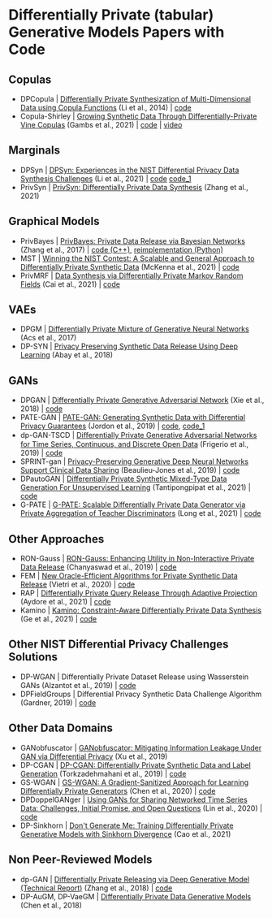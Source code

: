 # Differentially Private (tabular) Generative Models Papers with Code


## Copulas
* DPCopula | [Differentially Private Synthesization of Multi-Dimensional Data using Copula Functions](http://www.openproceedings.org/EDBT/2014/paper_74.pdf) (Li et al., 2014) | [code](https://github.com/Emory-AIMS/DPCopula)
* Copula-Shirley | [Growing Synthetic Data Through Differentially-Private Vine Copulas](https://petsymposium.org/2021/files/papers/issue3/popets-2021-0040.pdf) (Gambs et al., 2021) | [code](https://github.com/alxxrg/copula-shirley) | [video](https://www.youtube.com/watch?v=pYSA0bmhloQ)


## Marginals
* DPSyn | [DPSyn: Experiences in the NIST Differential Privacy Data Synthesis Challenges](https://arxiv.org/abs/2106.12949) (Li et al., 2021) | [code](https://github.com/usnistgov/PrivacyEngCollabSpace/tree/master/tools/de-identification/Differential-Privacy-Synthetic-Data-Challenge-Algorithms/DPSyn) [code_1](https://github.com/agl-c/deid2_dpsyn)
* PrivSyn | [PrivSyn: Differentially Private Data Synthesis](https://arxiv.org/abs/2012.15128) (Zhang et al., 2021)


## Graphical Models
* PrivBayes | [PrivBayes: Private Data Release via Bayesian Networks](https://dl.acm.org/doi/abs/10.1145/3134428) (Zhang et al., 2017) | [code (C++)](https://sourceforge.net/projects/privbayes/), [reimplementation (Python)](https://github.com/DataResponsibly/DataSynthesizer/blob/master/DataSynthesizer/lib/PrivBayes.py)
* MST | [Winning the NIST Contest: A Scalable and General Approach to Differentially Private Synthetic Data](https://arxiv.org/abs/2108.04978) (McKenna et al., 2021) | [code](https://github.com/ryan112358/private-pgm/blob/master/mechanisms/mst.py)
* PrivMRF | [Data Synthesis via Differentially Private Markov Random Fields](http://www.vldb.org/pvldb/vol14/p2190-cai.pdf) (Cai et al., 2021) | [code](https://github.com/caicre/PrivMRF)


## VAEs
* DPGM | [Differentially Private Mixture of Generative Neural Networks](https://arxiv.org/abs/1709.04514) (Acs et al., 2017) 
* DP-SYN | [Privacy Preserving Synthetic Data Release Using Deep Learning](https://www.researchgate.net/publication/330460051_Privacy_Preserving_Synthetic_Data_Release_Using_Deep_Learning) (Abay et al., 2018)


## GANs
* DPGAN | [Differentially Private Generative Adversarial Network](https://arxiv.org/abs/1802.06739) (Xie et al., 2018) | [code](https://github.com/illidanlab/dpgan)
* PATE-GAN | [PATE-GAN: Generating Synthetic Data with Differential Privacy Guarantees](https://openreview.net/forum?id=S1zk9iRqF7) (Jordon et al., 2019) | [code](https://bitbucket.org/mvdschaar/mlforhealthlabpub/src/0b0190bcd38a76c405c805f1ca774971fcd85233/alg/pategan/), [code_1](https://github.com/vanderschaarlab/mlforhealthlabpub/tree/main/alg/pategan)
* dp-GAN-TSCD | [Diﬀerentially Private Generative Adversarial Networks for Time Series, Continuous, and Discrete Open Data](https://arxiv.org/abs/1901.02477) (Frigerio et al., 2019) | [code](https://github.com/Lory94/dp-GAN)
* SPRINT-gan | [Privacy-Preserving Generative Deep Neural Networks Support Clinical Data Sharing](https://www.biorxiv.org/content/10.1101/159756v5) (Beaulieu-Jones et al., 2019) | [code](https://github.com/greenelab/SPRINT_gan)
* DPautoGAN | [Differentially Private Synthetic Mixed-Type Data Generation For Unsupervised Learning](https://arxiv.org/abs/1912.03250) (Tantipongpipat et al., 2021) | [code](https://github.com/DPautoGAN/DPautoGAN)
* G-PATE | [G-PATE: Scalable Differentially Private Data Generator via Private Aggregation of Teacher Discriminators](https://openreview.net/forum?id=_CmrI7UrmCl) (Long et al., 2021) | [code](https://github.com/AI-secure/G-PATE)


## Other Approaches
* RON-Gauss | [RON-Gauss: Enhancing Utility in Non-Interactive Private Data Release](https://arxiv.org/abs/1709.00054) (Chanyaswad et al., 2019) | [code](https://github.com/inspire-group/RON-Gauss)
* FEM | [New Oracle-Efficient Algorithms for Private Synthetic Data Release](https://arxiv.org/abs/2007.05453) (Vietri et al., 2020) | [code](https://github.com/giusevtr/fem)
* RAP | [Differentially Private Query Release Through Adaptive Projection](https://arxiv.org/abs/2103.06641) (Aydore et al., 2021) | [code](https://github.com/amazon-research/relaxed-adaptive-projection)
* Kamino | [Kamino: Constraint-Aware Differentially Private Data Synthesis](https://arxiv.org/abs/2012.15713) (Ge et al., 2021) | [code](https://github.com/cgebest/kamino)


## Other NIST Differential Privacy Challenges Solutions
* DP-WGAN | Differentially Private Dataset Release using Wasserstein GANs (Alzantot et al., 2019) | [code](https://github.com/nesl/nist_differential_privacy_synthetic_data_challenge)
* DPFieldGroups | Differential Privacy Synthetic Data Challenge Algorithm (Gardner, 2019) | [code](https://github.com/usnistgov/PrivacyEngCollabSpace/tree/master/tools/de-identification/Differential-Privacy-Synthetic-Data-Challenge-Algorithms/DPFieldGroups)


## Other Data Domains
* GANobfuscator | [GANobfuscator: Mitigating Information Leakage Under GAN via Differential Privacy](https://ieeexplore.ieee.org/document/8636556) (Xu et al., 2019)
* DP-CGAN | [DP-CGAN: Differentially Private Synthetic Data and Label Generation](https://arxiv.org/abs/2001.09700) (Torkzadehmahani et al., 2019) | [code](https://github.com/reihaneh-torkzadehmahani/DP-CGAN)
* GS-WGAN | [GS-WGAN: A Gradient-Sanitized Approach for Learning Differentially Private Generators](https://arxiv.org/abs/2006.08265) (Chen et al., 2020) | [code](https://github.com/DingfanChen/GS-WGAN)
* DPDoppelGANger | [Using GANs for Sharing Networked Time Series Data: Challenges, Initial Promise, and Open Questions](https://arxiv.org/abs/1909.13403) (Lin et al., 2020) | [code](https://github.com/fjxmlzn/DoppelGANger)
* DP-Sinkhorn | [Don't Generate Me: Training Differentially Private Generative Models with Sinkhorn Divergence](https://arxiv.org/abs/2111.01177) (Cao et al., 2021) 


## Non Peer-Reviewed Models
* dp-GAN | [Differentially Private Releasing via Deep Generative Model (Technical Report)](https://arxiv.org/abs/1801.01594) (Zhang et al., 2018) | [code](https://github.com/alps-lab/dpgan)
* DP-AuGM, DP-VaeGM | [Differentially Private Data Generative Models](https://arxiv.org/abs/1812.02274) (Chen et al., 2018) 
